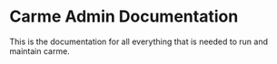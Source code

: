 # Carme Admin Documentation

This is the documentation for all everything that is needed to run and maintain carme.
